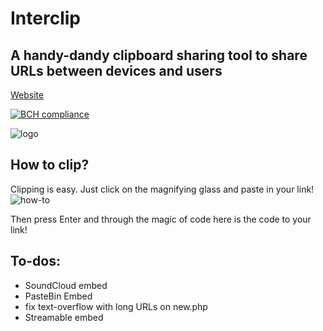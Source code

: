 # Interclip
## A handy-dandy clipboard sharing tool to share URLs between devices and users

[Website](http://uni.hys.cz)

[![BCH compliance](https://bettercodehub.com/edge/badge/filiptronicek/Interclip?branch=master)]()

![logo](https://github.com/filiptronicek/Interclip/raw/master/img/interclip_logo.png)
## How to clip?
Clipping is easy. Just click on the magnifying glass and paste in your link!
![how-to](https://github.com/filiptronicek/Interclip/raw/master/img/interclip-home.gif)

Then press Enter and through the magic of code here is the code to your link!

## To-dos:
* SoundCloud embed
* PasteBin Embed
* fix text-overflow with long URLs on new.php
* Streamable embed
